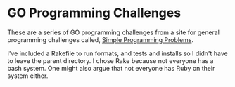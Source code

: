 GO Programming Challenges
=========================

These are a series of GO programming challenges from a site for general programming challenges called, [Simple Programming Problems](https://adriann.github.io/programming_problems.html).

I've included a Rakefile to run formats, and tests and installs so I didn't have to leave the parent directory. I chose Rake because not everyone has a bash system. One might also argue that not everyone has Ruby on their system either. 
